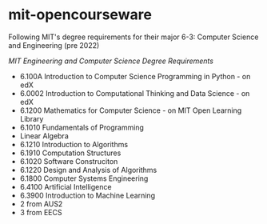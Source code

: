 # mit-opencourseware

Following MIT's degree requirements for their major 6-3: Computer Science and Engineering (pre 2022)

*MIT Engineering and Computer Science Degree Requirements*

 - 6.100A Introduction to Computer Science Programming in Python - on edX
 - 6.0002 Introduction to Computational Thinking and Data Science - on edX
 - 6.1200 Mathematics for Computer Science - on MIT Open Learning Library
 - 6.1010 Fundamentals of Programming
 - Linear Algebra
 - 6.1210 Introduction to Algorithms
 - 6.1910 Computation Structures
 - 6.1020 Software Construciton
 - 6.1220 Design and Analysis of Algorithms
 - 6.1800 Computer Systems Engineering
 - 6.4100 Artificial Intelligence
 - 6.3900 Introduction to Machine Learning
 - 2 from AUS2
 - 3 from EECS

